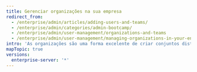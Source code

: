 ```yaml
---
title: Gerenciar organizações na sua empresa
redirect_from:
  - /enterprise/admin/articles/adding-users-and-teams/
  - /enterprise/admin/categories/admin-bootcamp/
  - /enterprise/admin/user-management/organizations-and-teams
  - /enterprise/admin/user-management/managing-organizations-in-your-enterprise
intro: 'As organizações são uma forma excelente de criar conjuntos distintos de usuários na empresa, como divisões ou grupos que trabalham em projetos semelhantes. Os repositórios públicos de uma organização ficam acessíveis para os usuários de outras organizações, enquanto os repositórios privados são inacessíveis para qualquer pessoa que não seja integrante da organização.'
mapTopic: true
versions:
  enterprise-server: '*'
---
```


